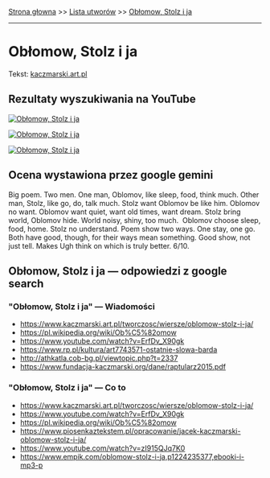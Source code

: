 [Strona głowna](../index.md) >> [Lista utworów](../list.md) >> [Obłomow, Stolz i ja](371.md)

---

# Obłomow, Stolz i ja

Tekst: [kaczmarski.art.pl](https://www.kaczmarski.art.pl/tworczosc/wiersze/oblomow-stolz-i-ja/)

## Rezultaty wyszukiwania na YouTube

[![Obłomow, Stolz i ja](http://img.youtube.com/vi/ErfDv_X90gk/0.jpg)](https://www.youtube.com/watch?v=ErfDv_X90gk "Jacek Kaczmarski -Obłomow, Stolz i ja - YouTube")

[![Obłomow, Stolz i ja](http://img.youtube.com/vi/dm1ykMcE9gw/0.jpg)](https://www.youtube.com/watch?v=dm1ykMcE9gw "Jacek Kaczmarski - Jan Kochanowski - YouTube")

[![Obłomow, Stolz i ja](http://img.youtube.com/vi/h5vPeqvszls/0.jpg)](https://www.youtube.com/watch?v=h5vPeqvszls "Obłomow, Stolz i ja - Jacek Kaczmarski TEKST - YouTube")

## Ocena wystawiona przez google gemini

Big poem. Two men. One man, Oblomov, like sleep, food, think much. Other man, Stolz, like go, do, talk much. Stolz want Oblomov be like him. Oblomov no want. Oblomov want quiet, want old times, want dream. Stolz bring world, Oblomov hide. World noisy, shiny, too much.  Oblomov choose sleep, food, home. Stolz no understand. Poem show two ways. One stay, one go. Both have good, though, for their ways mean something. Good show, not just tell. Makes Ugh think on which is truly better. 6/10.


## Obłomow, Stolz i ja — odpowiedzi z google search

### "Obłomow, Stolz i ja" — Wiadomości

 - <https://www.kaczmarski.art.pl/tworczosc/wiersze/oblomow-stolz-i-ja/>
 - <https://pl.wikipedia.org/wiki/Ob%C5%82omow>
 - <https://www.youtube.com/watch?v=ErfDv_X90gk>
 - <https://www.rp.pl/kultura/art7743571-ostatnie-slowa-barda>
 - <http://athkatla.cob-bg.pl/viewtopic.php?t=2337>
 - <https://www.fundacja-kaczmarski.org/dane/raptularz2015.pdf>

### "Obłomow, Stolz i ja" — Co to

 - <https://www.kaczmarski.art.pl/tworczosc/wiersze/oblomow-stolz-i-ja/>
 - <https://www.youtube.com/watch?v=ErfDv_X90gk>
 - <https://pl.wikipedia.org/wiki/Ob%C5%82omow>
 - <https://www.piosenkaztekstem.pl/opracowanie/jacek-kaczmarski-oblomow-stolz-i-ja/>
 - <https://www.youtube.com/watch?v=zI915QJq7K0>
 - <https://www.empik.com/oblomow-stolz-i-ja,p1224235377,ebooki-i-mp3-p>

